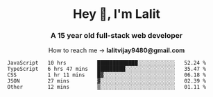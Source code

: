 <h1 align="center">Hey 👋, I'm Lalit</h1>
<h3 align="center">A 15 year old full-stack web developer</h3>

<p align="center">How to reach me → <strong>lalitvijay9480@gmail.com</strong></p>

<!--START_SECTION:waka-->
```text
JavaScript   10 hrs          █████████████░░░░░░░░░░░░   52.24 % 
TypeScript   6 hrs 47 mins   █████████░░░░░░░░░░░░░░░░   35.47 % 
CSS          1 hr 11 mins    █▓░░░░░░░░░░░░░░░░░░░░░░░   06.18 % 
JSON         27 mins         ▓░░░░░░░░░░░░░░░░░░░░░░░░   02.39 % 
Other        12 mins         ▒░░░░░░░░░░░░░░░░░░░░░░░░   01.11 % 
```
<!--END_SECTION:waka-->
